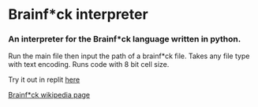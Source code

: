 # Brainf*ck interpreter

### An interpreter for the Brainf*ck language written in python.

Run the main file then input the path of a brainf*ck file. Takes any file type with text encoding. Runs code with 8 bit cell size. 

Try it out in replit [here](https://replit.com/@NoahVirjee1/PythonBFcompiler#main.py)

[Brainf*ck wikipedia page](https://en.wikipedia.org/wiki/Brainfuck)
